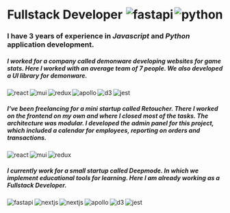 
# Fullstack Developer <img alt="python" align="right" src="https://img.shields.io/badge/Python-some?style=for-the-badge&logo=python&logoColor=%233776AB&color=%230d1117"/> <img alt="fastapi" align="right" src="https://img.shields.io/badge/Javascript-some?style=for-the-badge&logo=javascript&logoColor=%23F7DF1E&color=%230d1117"/>

### I have 3 years of experience in *Javascript* and *Python* application development. 
##### I worked for a company called demonware developing websites for game stats. Here I worked with an average team of 7 people. We also developed a UI library for demonware.
<img alt="react" align="left" src="https://img.shields.io/badge/React-some?style=for-the-badge&logo=react&logoColor=%2361DAFB&color=white"/>
<img alt="mui"  align="left" src="https://img.shields.io/badge/MUI-some?style=for-the-badge&logo=mui&logoColor=%23007FFF&color=white"/>
<img alt="redux" align="left" src="https://img.shields.io/badge/Redux-some?style=for-the-badge&logo=redux&logoColor=%23764ABC&color=white"/>
<img alt="apollo" align="left" src="https://img.shields.io/badge/Apollo-some?style=for-the-badge&logo=apollographql&logoColor=%23311C87&color=%2396EFFF"/>
<img alt="d3" align="left" src="https://img.shields.io/badge/D3-some?style=for-the-badge&logo=d3dotjs&logoColor=%23F9A03C&color=%23D5F0C1" />
<img alt="jest" src="https://img.shields.io/badge/Jest-some?style=for-the-badge&logo=jest&logoColor=%23C21325&color=%23D5F0C1"/>

##### I've been freelancing for a mini startup called Retoucher. There I worked on the frontend on my own and where I closed most of the tasks. The architecture was modular. I developed the admin panel for this project, which included a calendar for employees, reporting on orders and transactions.
<img alt="react" align="left" src="https://img.shields.io/badge/React-some?style=for-the-badge&logo=react&logoColor=%2361DAFB&color=white"/>
<img alt="mui"  align="left" src="https://img.shields.io/badge/MUI-some?style=for-the-badge&logo=mui&logoColor=%23007FFF&color=white"/>
<img alt="redux" src="https://img.shields.io/badge/Redux-some?style=for-the-badge&logo=redux&logoColor=%23764ABC&color=white"/>

##### I currently work for a small startup called Deepmode. In which we implement educational tools for learning. Here I am already working as a Fullstack Developer.
<img alt="fastapi" align="left" src="https://img.shields.io/badge/Fastapi-some?style=for-the-badge&logo=fastapi&logoColor=%23009688&color=white"/>
<img alt="nextjs" align="left" src="https://img.shields.io/badge/Next.js-some?style=for-the-badge&logo=nextdotjs&logoColor=%23000000&color=white"/>
<img alt="nextjs" align="left" src="https://img.shields.io/badge/Zustand-some?style=for-the-badge&logoColor=%23000000&color=white"/>
<img alt="apollo" align="left" src="https://img.shields.io/badge/Apollo-some?style=for-the-badge&logo=apollographql&logoColor=%23311C87&color=%2396EFFF"/>
<img alt="d3" align="left" src="https://img.shields.io/badge/D3-some?style=for-the-badge&logo=d3dotjs&logoColor=%23F9A03C&color=%23D5F0C1" />
<img alt="jest" src="https://img.shields.io/badge/Jest-some?style=for-the-badge&logo=jest&logoColor=%23C21325&color=%23D5F0C1"/>


